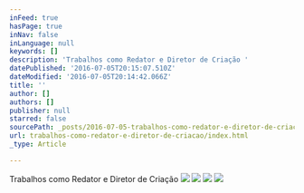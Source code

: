```yaml
---
inFeed: true
hasPage: true
inNav: false
inLanguage: null
keywords: []
description: 'Trabalhos como Redator e Diretor de Criação '
datePublished: '2016-07-05T20:15:07.510Z'
dateModified: '2016-07-05T20:14:42.066Z'
title: ''
author: []
authors: []
publisher: null
starred: false
sourcePath: _posts/2016-07-05-trabalhos-como-redator-e-diretor-de-criacao.md
url: trabalhos-como-redator-e-diretor-de-criacao/index.html
_type: Article

---
```

Trabalhos como Redator e Diretor de Criação ![](https://the-grid-user-content.s3-us-west-2.amazonaws.com/be12a4d8-ad6f-4e6c-b85a-9c1ec703b76f.jpg)
![](https://the-grid-user-content.s3-us-west-2.amazonaws.com/5296794d-8d23-4cbe-855b-7c24bf522972.png)
![](https://the-grid-user-content.s3-us-west-2.amazonaws.com/2041dc0c-c4e6-4ca1-bfba-185410bd4511.jpg)
![](https://the-grid-user-content.s3-us-west-2.amazonaws.com/e56a71d3-386a-4bf0-88d7-9d2837ecca77.jpg)